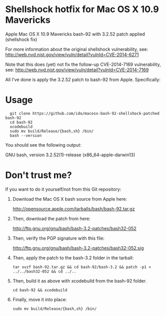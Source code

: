 Shellshock hotfix for Mac OS X 10.9 Mavericks
=============================================

Apple Mac OS X 10.9 Mavericks bash-92 with 3.2.52 patch applied (shellshock fix)

For more information about the original shellshock vulnerability, see:
http://web.nvd.nist.gov/view/vuln/detail?vulnId=CVE-2014-6271

Note that this does (yet) not fix the follow-up CVE-2014-7169 vulnerability, see:
http://web.nvd.nist.gov/view/vuln/detail?vulnId=CVE-2014-7169

All I've done is apply the 3.2.52 patch to bash-92 from Apple.  Specifically:

Usage
=====

```
  git clone https://github.com/ido/macosx-bash-92-shellshock-patched bash-92
  cd bash-92
  xcodebuild
  sudo mv build/Release/{bash,sh} /bin/
  bash --version
```

You should see the following output:

  GNU bash, version 3.2.52(1)-release (x86_64-apple-darwin13)

Don't trust me?
===============

If you want to do it yourself/not from this Git repository:

1.  Download the Mac OS X bash source from Apple here:

    http://opensource.apple.com/tarballs/bash/bash-92.tar.gz

2.  Then, download the patch from here:

    http://ftp.gnu.org/gnu/bash/bash-3.2-patches/bash32-052

3.  Then, verify the PGP signature with this file:

    http://ftp.gnu.org/gnu/bash/bash-3.2-patches/bash32-052.sig

4.  Then, apply the patch to the bash-3.2 folder in the tarball:

    ``tar xvzf bash-92.tar.gz && cd bash-92/bash-3.2 && patch -p1 < ../../bash32-052 && cd ../..``

5.  Then, build it as above with xcodebuild from the bash-92 folder.

    ``cd bash-92 && xcodebuild``

7.  Finally, move it into place:

    ``sudo mv build/Release/{bash,sh} /bin/``


